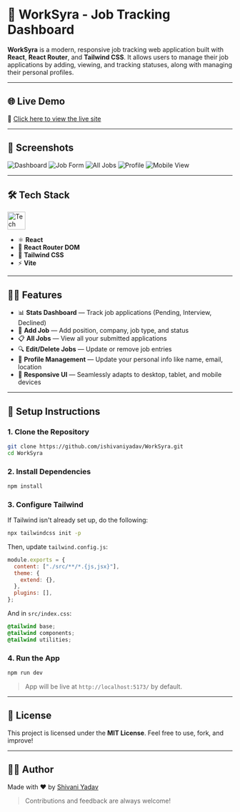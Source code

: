 # 🚀 WorkSyra - Job Tracking Dashboard

**WorkSyra** is a modern, responsive job tracking web application built with **React**, **React Router**, and **Tailwind CSS**. It allows users to manage their job applications by adding, viewing, and tracking statuses, along with managing their personal profiles.

---

## 🌐 Live Demo

🔗 [Click here to view the live site](https://worksyra.vercel.app/)

---

## 📸 Screenshots

![Dashboard](https://github.com/user-attachments/assets/d9ba0c71-d9f0-48a5-96a4-eee072a2238a)
![Job Form](https://github.com/user-attachments/assets/217ac9aa-da81-4b4e-b8b9-cf3d8949b109)
![All Jobs](https://github.com/user-attachments/assets/221c1934-82d3-4505-af1d-0720bb1c599a)
![Profile](https://github.com/user-attachments/assets/e8766849-d343-4b68-8cd8-a10dcca13ebe)
![Mobile View](https://github.com/user-attachments/assets/3821d7c1-6bc3-459e-b64e-aac9aa2a9b86)

---

## 🛠 Tech Stack

<div align="left">
  <img src="https://skillicons.dev/icons?i=react,tailwind,js,vite" alt="Tech stack" height="40" />
</div>

- ⚛️ **React**
- 🧭 **React Router DOM**
- 💨 **Tailwind CSS**
- ⚡ **Vite**

---

## 🧑‍💻 Features

- 📊 **Stats Dashboard** — Track job applications (Pending, Interview, Declined)
- 📝 **Add Job** — Add position, company, job type, and status
- 📋 **All Jobs** — View all your submitted applications
- 🔍 **Edit/Delete Jobs** — Update or remove job entries
- 👤 **Profile Management** — Update your personal info like name, email, location
- 🎨 **Responsive UI** — Seamlessly adapts to desktop, tablet, and mobile devices

---

## 🧰 Setup Instructions

### 1. Clone the Repository

```bash
git clone https://github.com/ishivaniyadav/WorkSyra.git
cd WorkSyra
````

### 2. Install Dependencies

```bash
npm install
```

### 3. Configure Tailwind

If Tailwind isn't already set up, do the following:

```bash
npx tailwindcss init -p
```

Then, update `tailwind.config.js`:

```js
module.exports = {
  content: ["./src/**/*.{js,jsx}"],
  theme: {
    extend: {},
  },
  plugins: [],
};
```

And in `src/index.css`:

```css
@tailwind base;
@tailwind components;
@tailwind utilities;
```

### 4. Run the App

```bash
npm run dev
```

> App will be live at `http://localhost:5173/` by default.

---

## 📝 License

This project is licensed under the **MIT License**.
Feel free to use, fork, and improve!

---

## 🙋‍♀️ Author

Made with ❤ by [Shivani Yadav](https://github.com/ishivaniyadav)

> Contributions and feedback are always welcome!
